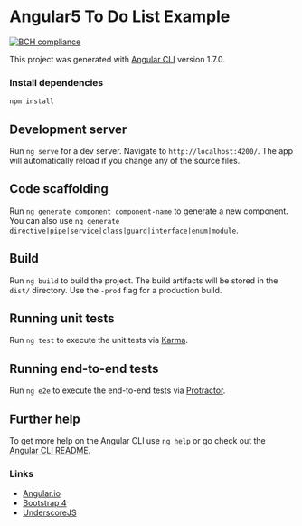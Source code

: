 # Angular5 To Do List Example

[![BCH compliance](https://bettercodehub.com/edge/badge/Davide-Stefanutti/Angular5-To-Do-List-Example?branch=master)](https://bettercodehub.com/)

This project was generated with [Angular CLI](https://github.com/angular/angular-cli) version 1.7.0.

### Install dependencies

```
npm install
```

## Development server

Run `ng serve` for a dev server. Navigate to `http://localhost:4200/`. The app will automatically reload if you change any of the source files.

## Code scaffolding

Run `ng generate component component-name` to generate a new component. You can also use `ng generate directive|pipe|service|class|guard|interface|enum|module`.

## Build

Run `ng build` to build the project. The build artifacts will be stored in the `dist/` directory. Use the `-prod` flag for a production build.

## Running unit tests

Run `ng test` to execute the unit tests via [Karma](https://karma-runner.github.io).

## Running end-to-end tests

Run `ng e2e` to execute the end-to-end tests via [Protractor](http://www.protractortest.org/).

## Further help

To get more help on the Angular CLI use `ng help` or go check out the [Angular CLI README](https://github.com/angular/angular-cli/blob/master/README.md).

### Links

* [Angular.io](http://angular.io/)
* [Bootstrap 4](http://getbootstrap.com/)
* [UnderscoreJS](http://underscorejs.org/)
